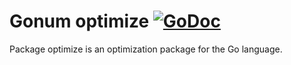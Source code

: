 # Gonum optimize [![GoDoc](https://godocs.io/gonum.org/v1/gonum/optimize?status.svg)](https://godocs.io/gonum.org/v1/gonum/optimize)

Package optimize is an optimization package for the Go language.
